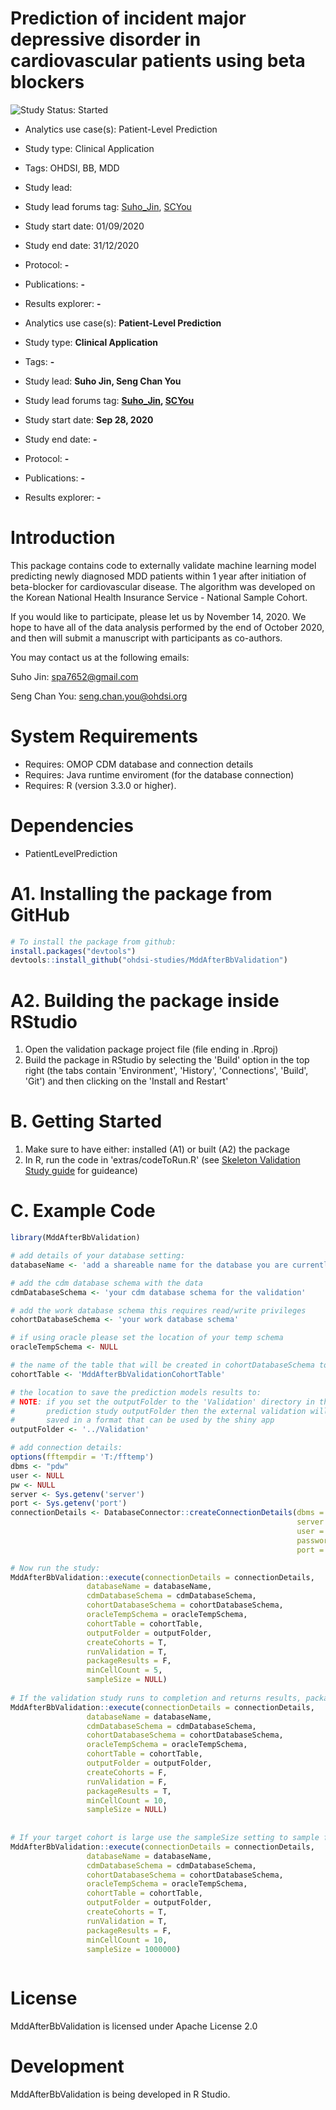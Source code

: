 Prediction of incident major depressive disorder in cardiovascular patients using beta blockers
=============

<img src="https://img.shields.io/badge/Study%20Status-Started-blue.svg" alt="Study Status: Started">

- Analytics use case(s): Patient-Level Prediction
- Study type: Clinical Application
- Tags: OHDSI, BB, MDD
- Study lead: 
- Study lead forums tag: [Suho_Jin](https://forums.ohdsi.org/u/Suho_Jin), [SCYou](https://forums.ohdsi.org/u/SCYou)
- Study start date: 01/09/2020
- Study end date: 31/12/2020
- Protocol: **-**
- Publications: **-**
- Results explorer: **-**

- Analytics use case(s): **Patient-Level Prediction**
- Study type: **Clinical Application**
- Tags: **-**
- Study lead: **Suho Jin, Seng Chan You**
- Study lead forums tag: **[Suho_Jin](https://forums.ohdsi.org/u/Suho_Jin), [SCYou](https://forums.ohdsi.org/u/SCYou)**
- Study start date: **Sep 28, 2020**
- Study end date: **-**
- Protocol: **-**
- Publications: **-**
- Results explorer: **-**

Introduction
============
This package contains code to externally validate machine learning model predicting newly diagnosed MDD patients within 1 year after initiation of beta-blocker for cardiovascular disease. The algorithm was developed on the Korean National Health Insurance Service - National Sample Cohort.

If you would like to participate, please let us by November 14, 2020. We hope to have all of the data analysis performed by the end of October 2020, and then will submit a manuscript with participants as co-authors. 


You may contact us at the following emails:

Suho Jin: spa7652@gmail.com

Seng Chan You: seng.chan.you@ohdsi.org

System Requirements
===================
  * Requires: OMOP CDM database and connection details
  * Requires: Java runtime enviroment (for the database connection)
  * Requires: R (version 3.3.0 or higher).

Dependencies
============
  * PatientLevelPrediction

A1. Installing the package from GitHub
===============
```r
# To install the package from github:
install.packages("devtools")
devtools::install_github("ohdsi-studies/MddAfterBbValidation")
```

A2. Building the package inside RStudio
===============
  1. Open the validation package project file (file ending in .Rproj) 
  2. Build the package in RStudio by selecting the 'Build' option in the top right (the tabs contain  'Environment', 'History', 'Connections', 'Build', 'Git') and then clicking on the 'Install and Restart'

B. Getting Started
===============
  1. Make sure to have either: installed (A1) or built (A2) the package 
  2. In R, run the code in 'extras/codeToRun.R' (see [Skeleton Validation Study guide](https://github.com/OHDSI/StudyProtocolSandbox/tree/master/MddAfterBbValidation/inst/doc/UsingSkeletonValidationPackage.pdf) for guideance)


C. Example Code
===============
```r
library(MddAfterBbValidation)

# add details of your database setting:
databaseName <- 'add a shareable name for the database you are currently validating on'

# add the cdm database schema with the data
cdmDatabaseSchema <- 'your cdm database schema for the validation'

# add the work database schema this requires read/write privileges 
cohortDatabaseSchema <- 'your work database schema'

# if using oracle please set the location of your temp schema
oracleTempSchema <- NULL

# the name of the table that will be created in cohortDatabaseSchema to hold the cohorts
cohortTable <- 'MddAfterBbValidationCohortTable'

# the location to save the prediction models results to:
# NOTE: if you set the outputFolder to the 'Validation' directory in the 
#       prediction study outputFolder then the external validation will be
#       saved in a format that can be used by the shiny app 
outputFolder <- '../Validation'

# add connection details:
options(fftempdir = 'T:/fftemp')
dbms <- "pdw"
user <- NULL
pw <- NULL
server <- Sys.getenv('server')
port <- Sys.getenv('port')
connectionDetails <- DatabaseConnector::createConnectionDetails(dbms = dbms,
                                                                server = server,
                                                                user = user,
                                                                password = pw,
                                                                port = port)

# Now run the study:
MddAfterBbValidation::execute(connectionDetails = connectionDetails,
                 databaseName = databaseName,
                 cdmDatabaseSchema = cdmDatabaseSchema,
                 cohortDatabaseSchema = cohortDatabaseSchema,
                 oracleTempSchema = oracleTempSchema,
                 cohortTable = cohortTable,
                 outputFolder = outputFolder,
                 createCohorts = T,
                 runValidation = T,
                 packageResults = F,
                 minCellCount = 5,
                 sampleSize = NULL)
                 
# If the validation study runs to completion and returns results, package it up ready to share with the study owner (but remove counts less than 10) by running:
MddAfterBbValidation::execute(connectionDetails = connectionDetails,
                 databaseName = databaseName,
                 cdmDatabaseSchema = cdmDatabaseSchema,
                 cohortDatabaseSchema = cohortDatabaseSchema,
                 oracleTempSchema = oracleTempSchema,
                 cohortTable = cohortTable,
                 outputFolder = outputFolder,
                 createCohorts = F,
                 runValidation = F,
                 packageResults = T,
                 minCellCount = 10,
                 sampleSize = NULL)
                 
                 
# If your target cohort is large use the sampleSize setting to sample from the cohort:
MddAfterBbValidation::execute(connectionDetails = connectionDetails,
                 databaseName = databaseName,
                 cdmDatabaseSchema = cdmDatabaseSchema,
                 cohortDatabaseSchema = cohortDatabaseSchema,
                 oracleTempSchema = oracleTempSchema,
                 cohortTable = cohortTable,
                 outputFolder = outputFolder,
                 createCohorts = T,
                 runValidation = T,
                 packageResults = F,
                 minCellCount = 10,
                 sampleSize = 1000000)
                 
```

License
=======
  MddAfterBbValidation is licensed under Apache License 2.0

Development
===========
  MddAfterBbValidation is being developed in R Studio.
